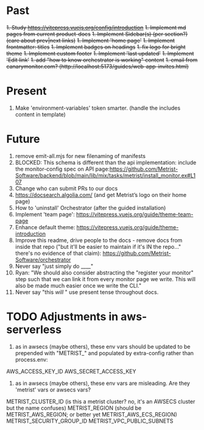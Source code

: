 # Past

~~1. Study https://vitepress.vuejs.org/config/introduction~~
~~1. Implement md pages from current product-docs~~
~~1. Implement Sidebar(s) (per section?) (care about prev|next links)~~
~~1. Implement 'home page'~~
~~1. Implement frontmatter: titles~~
~~1. Implement badges on headings~~
~~1. fix logo for bright theme~~
~~1. Implement custom footer~~
~~1. Implement 'last updated'~~
~~1. Implement 'Edit link'~~
~~1. add "how to know orchestrator is working" content~~
~~1. email from canarymonitor.com? (http://localhost:5173/guides/web-app-invites.html)~~

# Present

1. Make 'environment-variables' token smarter. (handle the includes content in template)

# Future

1. remove emit-all.mjs for new filenaming of manifests
1. BLOCKED: This schema is different than the api implementation: include the monitor-config spec on API page:https://github.com/Metrist-Software/backend/blob/main/lib/mix/tasks/metrist/install_monitor.ex#L107
1. Change who can submit PRs to our docs
1. https://docsearch.algolia.com/ (and get Metrist’s logo on their home page)
1. How to 'uninstall' Orchestrator (after the guided installation)
1. Implement 'team page': https://vitepress.vuejs.org/guide/theme-team-page
1. Enhance default theme: https://vitepress.vuejs.org/guide/theme-introduction
1. Improve this readme, drive people to the docs - remove docs from inside that repo ("but it'll be easier to maintain if it's IN the repo..." there's no evidence of that claim): https://github.com/Metrist-Software/orchestrator
1. Never say "just simply do ____"
1. Ryan: "We should also consider abstracting the "register your monitor" step such that we can link it from every monitor page we write. This will also be made much easier once we write the CLI."
1. Never say "this _will_ " use present tense throughout docs.

# TODO Adjustments in aws-serverless

1. as in awsecs (maybe others), these env vars should be updated to be prepended with "METRIST_" and populated by extra-config rather than process.env:

AWS_ACCESS_KEY_ID
AWS_SECRET_ACCESS_KEY

1. as in awsecs (maybe others), these env vars are misleading. Are they 'metrist' vars or awsecs vars?

METRIST_CLUSTER_ID (is this a metrist cluster? no, it's an AWSECS cluster but the name confuses)
METRIST_REGION (should be METRIST_AWS_REGION; or better yet METRIST_AWS_ECS_REGION)
METRIST_SECURITY_GROUP_ID
METRIST_VPC_PUBLIC_SUBNETS
